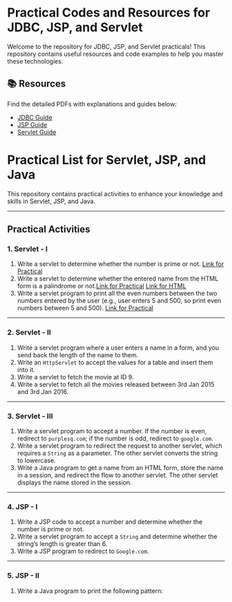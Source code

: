 # Practical Codes and Resources for JDBC, JSP, and Servlet

Welcome to the repository for JDBC, JSP, and Servlet practicals! This repository contains useful resources and code examples to help you master these technologies.

## 📚 Resources

Find the detailed PDFs with explanations and guides below:

- [JDBC Guide](https://github.com/codewithz/YCMOU-TYBCA-Advanced-Java-Resources/blob/main/JDBC.pdf)
- [JSP Guide](https://github.com/codewithz/YCMOU-TYBCA-Advanced-Java-Resources/blob/main/JSP-Final.docx.pdf)
- [Servlet Guide](https://github.com/codewithz/YCMOU-TYBCA-Advanced-Java-Resources/blob/main/SERVLET.pdf)

# Practical List for Servlet, JSP, and Java

This repository contains practical activities to enhance your knowledge and skills in Servlet, JSP, and Java.

---

## Practical Activities

### **1. Servlet - I**
1. Write a servlet to determine whether the number is prime or not. <a href="https://github.com/codewithz/HindujaBCAPracticals/blob/master/src/main/java/PrimeNumberServlet.java">Link for Practical</a>
2. Write a servlet to determine whether the entered name from the HTML form is a palindrome or not.<a href="https://github.com/codewithz/HindujaBCAPracticals/blob/master/src/main/java/PalindromeServler.java">Link for Practical</a>  <a href="https://github.com/codewithz/HindujaBCAPracticals/blob/master/src/main/webapp/name.html">Link for HTML</a> 
3. Write a servlet program to print all the even numbers between the two numbers entered by the user (e.g., user enters 5 and 500, so print even numbers between 5 and 500). <a href="https://github.com/codewithz/HindujaBCAPracticals/blob/master/src/main/java/EvenNumberServlet.java">Link for Practical</a>

---

### **2. Servlet - II**
1. Write a servlet program where a user enters a name in a form, and you send back the length of the name to them.
2. Write an `HttpServlet` to accept the values for a table and insert them into it.
3. Write a servlet to fetch the movie at ID 9.
4. Write a servlet to fetch all the movies released between 3rd Jan 2015 and 3rd Jan 2016.

---

### **3. Servlet - III**
1. Write a servlet program to accept a number. If the number is even, redirect to `purplesq.com`; if the number is odd, redirect to `google.com`.
2. Write a servlet program to redirect the request to another servlet, which requires a `String` as a parameter. The other servlet converts the string to lowercase.
3. Write a Java program to get a name from an HTML form, store the name in a session, and redirect the flow to another servlet. The other servlet displays the name stored in the session.

---

### **4. JSP - I**
1. Write a JSP code to accept a number and determine whether the number is prime or not.
2. Write a servlet program to accept a `String` and determine whether the string’s length is greater than 6.
3. Write a JSP program to redirect to `Google.com`.

---

### **5. JSP - II**
1. Write a Java program to print the following pattern:
